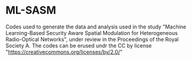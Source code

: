 # ML-SASM

Codes used to generate the data and analysis used in the study "Machine Learning-Based Security Aware Spatial Modulation for Heterogeneous Radio-Optical Networks", under review in the Proceedings of the Royal Society A. The codes can be erused undr the CC by license "https://creativecommons.org/licenses/by/2.0/"
